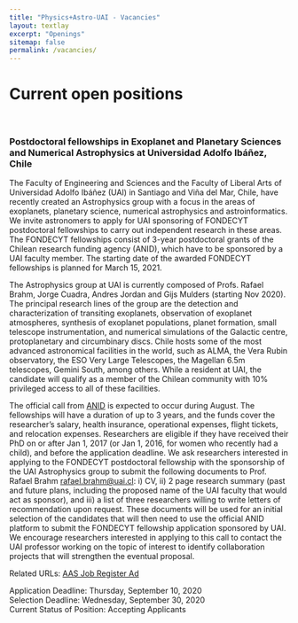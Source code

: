 ```yaml
---
title: "Physics+Astro-UAI - Vacancies"
layout: textlay
excerpt: "Openings"
sitemap: false
permalink: /vacancies/
---
```


# Current open positions
<br>

### Postdoctoral fellowships in Exoplanet and Planetary Sciences and Numerical Astrophysics at Universidad Adolfo Ibáñez, Chile

The Faculty of Engineering and Sciences and the Faculty of Liberal Arts of Universidad Adolfo Ibáñez (UAI) in Santiago and Viña del Mar, Chile, have recently created an Astrophysics group with a focus in the areas of exoplanets, planetary science, numerical astrophysics and astroinformatics. We invite astronomers to apply for UAI sponsoring of FONDECYT postdoctoral fellowships to carry out independent research in these areas. The FONDECYT fellowships consist of 3-year postdoctoral grants of the Chilean research funding agency (ANID), which have to be sponsored by a UAI faculty member. The starting date of the awarded FONDECYT fellowships is planned for March 15, 2021. 

The Astrophysics group at UAI is currently composed of Profs. Rafael Brahm, Jorge Cuadra, Andres Jordan and Gijs Mulders (starting Nov 2020). The principal research lines of the group are the detection and characterization of transiting exoplanets, observation of exoplanet atmospheres, synthesis of exoplanet populations, planet formation, small telescope instrumentation, and numerical simulations of the Galactic centre, protoplanetary and circumbinary discs. Chile hosts some of the most advanced astronomical facilities in the world, such as ALMA, the Vera Rubin observatory, the ESO Very Large Telescopes, the Magellan 6.5m telescopes, Gemini South, among others. While a resident at UAI, the candidate will qualify as a member of the Chilean community with 10% privileged access to all of these facilities. 

The official call from [ANID](https://www.anid.cl/concursos/) is expected to occur during August. The fellowships will have a duration of up to 3 years, and the funds cover the researcher’s salary, health insurance, operational expenses, flight tickets, and relocation expenses. Researchers are eligible if they have received their PhD on or after Jan 1, 2017 (or Jan 1, 2016, for women who recently had a child), and before the application deadline. We ask researchers interested in applying to the FONDECYT postdoctoral fellowship with the sponsorship of the UAI Astrophysics group to submit the following documents to Prof. Rafael Brahm <rafael.brahm@uai.cl>: i) CV, ii) 2 page research summary (past and future plans, including the proposed name of the UAI faculty that would act as sponsor), and iii) a list of three researchers willing to write letters of recommendation upon request. These documents will be used for an initial selection of the candidates that will then need to use the official ANID platform to submit the FONDECYT fellowship application sponsored by UAI. We encourage researchers interested in applying to this call to contact the UAI professor working on the topic of interest to identify collaboration projects that will strengthen the eventual proposal.

Related URLs: [AAS Job Register Ad](https://jobregister.aas.org/ad/a30cb4a6)

Application Deadline: Thursday, September 10, 2020<br>
Selection Deadline: Wednesday, September 30, 2020<br>
Current Status of Position: Accepting Applicants<br>

<!--
### Applications for PhD and Postdoc positions
If you are interested in working with us as a PhD student or postdoc, please send me an [email](mailto:milan.allan@gmail.com). State briefly why you are interested and attach a CV, including information about the grades you had as an undergraduate. No need for a separate cover letter or certificates. **Important**: please insert _"Application PhD"_ or _"Application Postdoc"_ in the subject line. If you are applying to a specific advertisement, note this in your email.

There are  postdoc scholarship available.  I'd be happy to support you after you apply to our group. Take a look at the [veni fellowship](http://www.nwo.nl/en/funding/our-funding-instruments/nwo/innovational-research-incentives-scheme/veni/index.html) or the [Marie Curie fellowship](http://ec.europa.eu/research/mariecurieactions/about-msca/actions/if/index_en.htm).

### Master projects for Leiden University students
If you are a Master student at Leiden University looking for a Master project, contact me (or any group member) per email or stop by my office.

### Bsc / Master students from elsewhere
If you are interested in pursuing a Master degree at Leiden University, see [mastersinleiden.nl](http://www.mastersinleiden.nl/programmes/physics/en/introduction). Sometimes, we take master students or summer interns if we get exceptional applicants (this usually means very good grades and a personal recommendation).


<figure>
<img src="{{ site.url }}{{ site.baseurl }}/images/picpic/Gallery/DSC_0696.jpg" width="95%">
</figure>

-->
